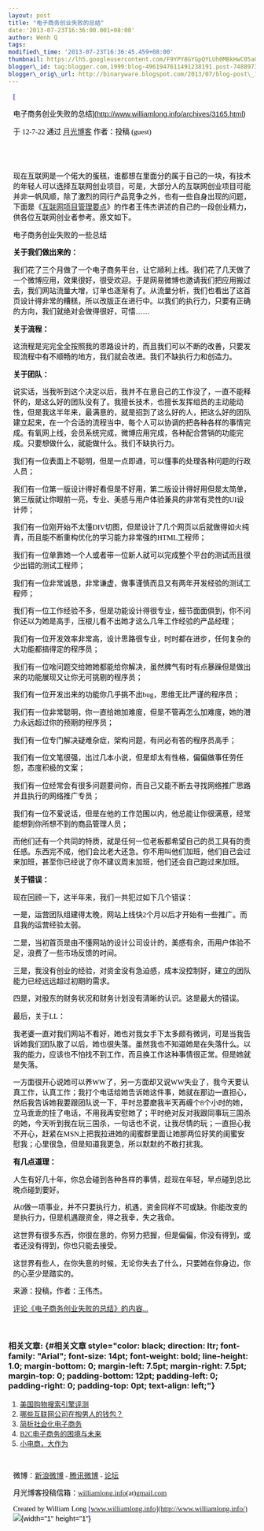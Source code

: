 ```yaml
--- 
layout: post 
title: "电子商务创业失败的总结" 
date:'2013-07-23T16:36:00.001+08:00' 
author: Wenh Q
tags:
modified\_time: '2013-07-23T16:36:45.459+08:00' 
thumbnail: https://lh5.googleusercontent.com/F9YPY8GYGpQYLUh0MBkHwC05aGx6Leih8l\_EQLC9yFjtKapYKZX4\_-HjG5-AICq\_vNfPslrj6qMG-lYtCXBzjXxVAQM1LnKIFXtLFxxRYwHAfzrs764=s72-c
blogger\_id: tag:blogger.com,1999:blog-4961947611491238191.post-7488973650348120025
blogger\_orig\_url: http://binaryware.blogspot.com/2013/07/blog-post\_1949.html
---
```


<div
style="color: black; direction: ltr; font-family: &quot;Arial&quot;; font-size: 11pt; margin-bottom: 0; margin-left: 7.5pt; margin-right: 7.5pt; margin-top: 0; padding: 0;">

<span
style="color: #0000ee; font-family: &quot;Verdana&quot;; text-decoration: underline;">[

电子商务创业失败的总结](http://www.williamlong.info/archives/3165.html)</span>

</div>

<div
style="color: black; direction: ltr; font-family: &quot;Arial&quot;; font-size: 11pt; margin-bottom: 0; margin-left: 7.5pt; margin-right: 7.5pt; margin-top: 0; padding-bottom: 8pt; padding-left: 0; padding-right: 0; padding-top: 0;">

<span style="font-family: &quot;Verdana&quot;;">于 12-7-22 通过
</span><span
style="color: #0000ee; font-family: &quot;Verdana&quot;; text-decoration: underline;">[月光博客](http://www.williamlong.info/)</span><span
style="font-family: &quot;Verdana&quot;;"> 作者：投稿 (guest)</span>

</div>

<div
style="color: black; direction: ltr; font-family: &quot;Arial&quot;; font-size: 11pt; height: 11pt; margin-bottom: 0; margin-left: 7.5pt; margin-right: 7.5pt; margin-top: 0; padding: 0;">

<span style="font-family: &quot;Verdana&quot;;"></span>

</div>

<div
style="color: black; direction: ltr; font-family: &quot;Arial&quot;; font-size: 11pt; margin-bottom: 0; margin-left: 7.5pt; margin-right: 7.5pt; margin-top: 0; padding: 0;">

<span
style="font-family: &quot;Verdana&quot;;">现在互联网是一个偌大的蛋糕，谁都想在里面分的属于自己的一块，有技术的年轻人可以选择互联网创业项目，可是，大部分人的互联网创业项目可能并非一帆风顺，除了激烈的同行产品竞争之外，也有一些自身出现的问题，下面是《</span><span
style="color: #0000ee; font-family: &quot;Verdana&quot;; text-decoration: underline;">[互联网项目管理要点](http://www.williamlong.info/archives/3088.html)</span><span
style="font-family: &quot;Verdana&quot;;">》的作者王伟杰讲述的自己的一段创业精力，供各位互联网创业者参考。原文如下。</span>

</div>

<div
style="color: black; direction: ltr; font-family: &quot;Arial&quot;; font-size: 11pt; margin-bottom: 0; margin-left: 7.5pt; margin-right: 7.5pt; margin-top: 0; padding: 0;">

<span
style="font-family: &quot;Verdana&quot;;">电子商务创业失败的一些总结</span>

</div>

<div
style="color: black; direction: ltr; font-family: &quot;Arial&quot;; font-size: 11pt; margin-bottom: 0; margin-left: 7.5pt; margin-right: 7.5pt; margin-top: 0; padding: 0;">

<span
style="font-family: &quot;Verdana&quot;; font-weight: bold;">关于我们做出来的：</span>

</div>

<div
style="color: black; direction: ltr; font-family: &quot;Arial&quot;; font-size: 11pt; margin-bottom: 0; margin-left: 7.5pt; margin-right: 7.5pt; margin-top: 0; padding: 0;">

<span
style="font-family: &quot;Verdana&quot;;">我们花了三个月做了一个电子商务平台，让它顺利上线。我们花了几天做了一个微博应用，效果很好，很受欢迎。于是网易微博也邀请我们把应用搬过去，我们网站流量大增，订单也逐渐有了。从流量分析，我们也看出了这首页设计得非常的糟糕，所以改版正在进行中。以我们的执行力，只要有正确的方向，我们就绝对会做得很好，可惜……</span>

</div>

<div
style="color: black; direction: ltr; font-family: &quot;Arial&quot;; font-size: 11pt; margin-bottom: 0; margin-left: 7.5pt; margin-right: 7.5pt; margin-top: 0; padding: 0;">

<span
style="font-family: &quot;Verdana&quot;; font-weight: bold;">关于流程：</span>

</div>

<div
style="color: black; direction: ltr; font-family: &quot;Arial&quot;; font-size: 11pt; margin-bottom: 0; margin-left: 7.5pt; margin-right: 7.5pt; margin-top: 0; padding: 0;">

<span
style="font-family: &quot;Verdana&quot;;">这流程是完完全全按照我的思路设计的，而且我们可以不断的改善，只要发现流程中有不顺畅的地方，我们就会改进。我们不缺执行力和创造力。</span>

</div>

<div
style="color: black; direction: ltr; font-family: &quot;Arial&quot;; font-size: 11pt; margin-bottom: 0; margin-left: 7.5pt; margin-right: 7.5pt; margin-top: 0; padding: 0;">

<span
style="font-family: &quot;Verdana&quot;; font-weight: bold;">关于团队：</span>

</div>

<div
style="color: black; direction: ltr; font-family: &quot;Arial&quot;; font-size: 11pt; margin-bottom: 0; margin-left: 7.5pt; margin-right: 7.5pt; margin-top: 0; padding: 0;">

<span
style="font-family: &quot;Verdana&quot;;">说实话，当我听到这个决定以后，我并不在意自己的工作没了，一直不能释怀的，是这么好的团队没有了。我擅长技术，也擅长发挥组员的主动能动性，但是我这半年来，最满意的，就是招到了这么好的人，把这么好的团队建立起来，在一个合适的流程当中，每个人可以协调的把各种各样的事情完成。有氧网上线，会员系统完成，微博应用完成，各种配合营销的功能完成。只要想做什么，就能做什么。我们不缺执行力。</span>

</div>

<div
style="color: black; direction: ltr; font-family: &quot;Arial&quot;; font-size: 11pt; margin-bottom: 0; margin-left: 7.5pt; margin-right: 7.5pt; margin-top: 0; padding: 0;">

<span
style="font-family: &quot;Verdana&quot;;">我们有一位表面上不聪明，但是一点即通，可以懂事的处理各种问题的行政人员；</span>

</div>

<div
style="color: black; direction: ltr; font-family: &quot;Arial&quot;; font-size: 11pt; margin-bottom: 0; margin-left: 7.5pt; margin-right: 7.5pt; margin-top: 0; padding: 0;">

<span
style="font-family: &quot;Verdana&quot;;">我们有一位第一版设计得好看但是不好用，第二版设计得好用但是太简单，第三版就让你眼前一亮，专业、美感与用户体验兼具的非常有灵性的UI设计师；</span>

</div>

<div
style="color: black; direction: ltr; font-family: &quot;Arial&quot;; font-size: 11pt; margin-bottom: 0; margin-left: 7.5pt; margin-right: 7.5pt; margin-top: 0; padding: 0;">

<span
style="font-family: &quot;Verdana&quot;;">我们有一位刚开始不太懂DIV切图，但是设计了几个网页以后就做得如火纯青，而且能不断重构优化的学习能力非常强的HTML工程师；</span>

</div>

<div
style="color: black; direction: ltr; font-family: &quot;Arial&quot;; font-size: 11pt; margin-bottom: 0; margin-left: 7.5pt; margin-right: 7.5pt; margin-top: 0; padding: 0;">

<span
style="font-family: &quot;Verdana&quot;;">我们有一位单靠她一个人或者带一位新人就可以完成整个平台的测试而且很少出错的测试工程师；</span>

</div>

<div
style="color: black; direction: ltr; font-family: &quot;Arial&quot;; font-size: 11pt; margin-bottom: 0; margin-left: 7.5pt; margin-right: 7.5pt; margin-top: 0; padding: 0;">

<span
style="font-family: &quot;Verdana&quot;;">我们有一位非常诚恳，非常谦虚，做事谨慎而且又有两年开发经验的测试工程师；</span>

</div>

<div
style="color: black; direction: ltr; font-family: &quot;Arial&quot;; font-size: 11pt; margin-bottom: 0; margin-left: 7.5pt; margin-right: 7.5pt; margin-top: 0; padding: 0;">

<span
style="font-family: &quot;Verdana&quot;;">我们有一位工作经验不多，但是功能设计得很专业，细节面面俱到，你不问你还以为她是高手，压根儿看不出她才这么几年工作经验的产品经理；</span>

</div>

<div
style="color: black; direction: ltr; font-family: &quot;Arial&quot;; font-size: 11pt; margin-bottom: 0; margin-left: 7.5pt; margin-right: 7.5pt; margin-top: 0; padding: 0;">

<span
style="font-family: &quot;Verdana&quot;;">我们有一位开发效率非常高，设计思路很专业，时时都在进步，任何复杂的大功能都搞得定的程序员；</span>

</div>

<div
style="color: black; direction: ltr; font-family: &quot;Arial&quot;; font-size: 11pt; margin-bottom: 0; margin-left: 7.5pt; margin-right: 7.5pt; margin-top: 0; padding: 0;">

<span
style="font-family: &quot;Verdana&quot;;">我们有一位啥问题交给她她都能给你解决，虽然脾气有时有点暴躁但是做出来的功能展现又让你无可挑剔的程序员；</span>

</div>

<div
style="color: black; direction: ltr; font-family: &quot;Arial&quot;; font-size: 11pt; margin-bottom: 0; margin-left: 7.5pt; margin-right: 7.5pt; margin-top: 0; padding: 0;">

<span
style="font-family: &quot;Verdana&quot;;">我们有一位开发出来的功能你几乎挑不出bug，思维无比严谨的程序员；</span>

</div>

<div
style="color: black; direction: ltr; font-family: &quot;Arial&quot;; font-size: 11pt; margin-bottom: 0; margin-left: 7.5pt; margin-right: 7.5pt; margin-top: 0; padding: 0;">

<span
style="font-family: &quot;Verdana&quot;;">我们有一位非常聪明，你一直给她加难度，但是不管再怎么加难度，她的潜力永远超过你的预期的程序员；</span>

</div>

<div
style="color: black; direction: ltr; font-family: &quot;Arial&quot;; font-size: 11pt; margin-bottom: 0; margin-left: 7.5pt; margin-right: 7.5pt; margin-top: 0; padding: 0;">

<span
style="font-family: &quot;Verdana&quot;;">我们有一位专门解决疑难杂症，架构问题，有问必有答的程序员高手；</span>

</div>

<div
style="color: black; direction: ltr; font-family: &quot;Arial&quot;; font-size: 11pt; margin-bottom: 0; margin-left: 7.5pt; margin-right: 7.5pt; margin-top: 0; padding: 0;">

<span
style="font-family: &quot;Verdana&quot;;">我们有一位文笔很强，出过几本小说，但是却太有性格，偏偏做事任劳任怨，态度积极的文案；</span>

</div>

<div
style="color: black; direction: ltr; font-family: &quot;Arial&quot;; font-size: 11pt; margin-bottom: 0; margin-left: 7.5pt; margin-right: 7.5pt; margin-top: 0; padding: 0;">

<span
style="font-family: &quot;Verdana&quot;;">我们有一位经常会有很多问题要问你，而自己又能不断去寻找网络推广思路并且执行的网络推广专员；</span>

</div>

<div
style="color: black; direction: ltr; font-family: &quot;Arial&quot;; font-size: 11pt; margin-bottom: 0; margin-left: 7.5pt; margin-right: 7.5pt; margin-top: 0; padding: 0;">

<span
style="font-family: &quot;Verdana&quot;;">我们有一位不爱说话，但是在他的工作范围以内，他总能让你很满意，经常能想到你所想不到的商品管理人员；</span>

</div>

<div
style="color: black; direction: ltr; font-family: &quot;Arial&quot;; font-size: 11pt; margin-bottom: 0; margin-left: 7.5pt; margin-right: 7.5pt; margin-top: 0; padding: 0;">

<span
style="font-family: &quot;Verdana&quot;;">而他们还有一个共同的特质，就是任何一位老板都希望自己的员工具有的责任感。东西完不成，他们会比老大还急。你不用叫他们加班，他们自己会过来加班，甚至你已经说了你不建议周末加班，他们还会自己跑过来加班。</span>

</div>

<div
style="color: black; direction: ltr; font-family: &quot;Arial&quot;; font-size: 11pt; margin-bottom: 0; margin-left: 7.5pt; margin-right: 7.5pt; margin-top: 0; padding: 0;">

<span
style="font-family: &quot;Verdana&quot;; font-weight: bold;">关于错误：</span>

</div>

<div
style="color: black; direction: ltr; font-family: &quot;Arial&quot;; font-size: 11pt; margin-bottom: 0; margin-left: 7.5pt; margin-right: 7.5pt; margin-top: 0; padding: 0;">

<span
style="font-family: &quot;Verdana&quot;;">现在回顾一下，这半年来，我们一共犯过如下几个错误：</span>

</div>

<div
style="color: black; direction: ltr; font-family: &quot;Arial&quot;; font-size: 11pt; margin-bottom: 0; margin-left: 7.5pt; margin-right: 7.5pt; margin-top: 0; padding: 0;">

<span
style="font-family: &quot;Verdana&quot;;">一是，运营团队组建得太晚，网站上线快2个月以后才开始有一些推广。而且我的运营经验太弱。</span>

</div>

<div
style="color: black; direction: ltr; font-family: &quot;Arial&quot;; font-size: 11pt; margin-bottom: 0; margin-left: 7.5pt; margin-right: 7.5pt; margin-top: 0; padding: 0;">

<span
style="font-family: &quot;Verdana&quot;;">二是，当初首页是由不懂网站的设计公司设计的，美感有余，而用户体验不足，浪费了一些市场反馈的时间。</span>

</div>

<div
style="color: black; direction: ltr; font-family: &quot;Arial&quot;; font-size: 11pt; margin-bottom: 0; margin-left: 7.5pt; margin-right: 7.5pt; margin-top: 0; padding: 0;">

<span
style="font-family: &quot;Verdana&quot;;">三是，我没有创业的经验，对资金没有急迫感，成本没控制好，建立的团队能力已经远远超过初期的需求。</span>

</div>

<div
style="color: black; direction: ltr; font-family: &quot;Arial&quot;; font-size: 11pt; margin-bottom: 0; margin-left: 7.5pt; margin-right: 7.5pt; margin-top: 0; padding: 0;">

<span
style="font-family: &quot;Verdana&quot;;">四是，对股东的财务状况和财务计划没有清晰的认识。这是最大的错误。</span>

</div>

<div
style="color: black; direction: ltr; font-family: &quot;Arial&quot;; font-size: 11pt; margin-bottom: 0; margin-left: 7.5pt; margin-right: 7.5pt; margin-top: 0; padding: 0;">

<span style="font-family: &quot;Verdana&quot;;">最后，关于LL：</span>

</div>

<div
style="color: black; direction: ltr; font-family: &quot;Arial&quot;; font-size: 11pt; margin-bottom: 0; margin-left: 7.5pt; margin-right: 7.5pt; margin-top: 0; padding: 0;">

<span
style="font-family: &quot;Verdana&quot;;">我老婆一直对我们网站不看好，她也对我女手下太多颇有微词，可是当我告诉她我们团队散了以后，她也很失落。虽然我也不知道她是在失落什么。以我的能力，应该也不怕找不到工作，而且换工作这种事情很正常。但是她就是失落。</span>

</div>

<div
style="color: black; direction: ltr; font-family: &quot;Arial&quot;; font-size: 11pt; margin-bottom: 0; margin-left: 7.5pt; margin-right: 7.5pt; margin-top: 0; padding: 0;">

<span
style="font-family: &quot;Verdana&quot;;">一方面很开心说她可以养WW了，另一方面却又说WW失业了，我今天要认真工作，认真工作；我打个电话给她告诉她这件事，她就在那边一直担心，然后我告诉她我要跟团队说一下，平时总要磨我半天再缠个8个小时的她，立马乖乖的挂了电话，不用我再安慰她了；平时绝对反对我跟同事玩三国杀的她，今天听到我在玩三国杀，一句话也不说，让我尽情的玩；一直担心我不开心，赶紧在MSN上把我拉进她的闺蜜群里面让她那两位好笑的闺蜜安慰我；心里很急，但是知道我更急，所以默默的不敢打扰我。</span>

</div>

<div
style="color: black; direction: ltr; font-family: &quot;Arial&quot;; font-size: 11pt; margin-bottom: 0; margin-left: 7.5pt; margin-right: 7.5pt; margin-top: 0; padding: 0;">

<span
style="font-family: &quot;Verdana&quot;; font-weight: bold;">有几点道理：</span>

</div>

<div
style="color: black; direction: ltr; font-family: &quot;Arial&quot;; font-size: 11pt; margin-bottom: 0; margin-left: 7.5pt; margin-right: 7.5pt; margin-top: 0; padding: 0;">

<span
style="font-family: &quot;Verdana&quot;;">人生有好几十年，你总会碰到各种各样的事情，趁现在年轻，早点碰到总比晚点碰到要好。</span>

</div>

<div
style="color: black; direction: ltr; font-family: &quot;Arial&quot;; font-size: 11pt; margin-bottom: 0; margin-left: 7.5pt; margin-right: 7.5pt; margin-top: 0; padding: 0;">

<span
style="font-family: &quot;Verdana&quot;;">从0做一项事业，并不只要执行力，机遇，资金同样不可或缺。你能改变的是执行力，但是机遇跟资金，得之我幸，失之我命。</span>

</div>

<div
style="color: black; direction: ltr; font-family: &quot;Arial&quot;; font-size: 11pt; margin-bottom: 0; margin-left: 7.5pt; margin-right: 7.5pt; margin-top: 0; padding: 0;">

<span
style="font-family: &quot;Verdana&quot;;">这世界有很多东西，你很在意的，你努力把握，但是偏偏，你没有得到，或者还没有得到，你也只能去接受。</span>

</div>

<div
style="color: black; direction: ltr; font-family: &quot;Arial&quot;; font-size: 11pt; margin-bottom: 0; margin-left: 7.5pt; margin-right: 7.5pt; margin-top: 0; padding: 0;">

<span
style="font-family: &quot;Verdana&quot;;">这世界有些人，在你失意的时候，无论你失去了什么，只要她在你身边，你的心至少是踏实的。</span>

</div>

<div
style="color: black; direction: ltr; font-family: &quot;Arial&quot;; font-size: 11pt; margin-bottom: 0; margin-left: 7.5pt; margin-right: 7.5pt; margin-top: 0; padding: 0;">

<span
style="font-family: &quot;Verdana&quot;;">来源：投稿，作者：王伟杰。</span>

</div>

<div
style="color: black; direction: ltr; font-family: &quot;Arial&quot;; font-size: 11pt; margin-bottom: 0; margin-left: 7.5pt; margin-right: 7.5pt; margin-top: 0; padding-bottom: 12pt; padding-left: 0; padding-right: 0; padding-top: 0;">

<span
style="color: #0000ee; font-family: &quot;Verdana&quot;; text-decoration: underline;">[评论《电子商务创业失败的总结》的内容...](http://www.williamlong.info/archives/3165.html)</span>

</div>

### <span style="font-family: &quot;Verdana&quot;;">相关文章:</span> {#相关文章 style="color: black; direction: ltr; font-family: "Arial"; font-size: 14pt; font-weight: bold; line-height: 1.0; margin-bottom: 0; margin-left: 7.5pt; margin-right: 7.5pt; margin-top: 0; padding-bottom: 12pt; padding-left: 0; padding-right: 0; padding-top: 0pt; text-align: left;"}

1.  <span
    style="color: #0000ee; font-family: &quot;Verdana&quot;; text-decoration: underline;">[美国购物搜索引擎评测](http://www.williamlong.info/archives/3151.html)</span>
2.  <span
    style="color: #0000ee; font-family: &quot;Verdana&quot;; text-decoration: underline;">[哪些互联网公司在掏男人的钱包？](http://www.williamlong.info/archives/3150.html)</span>
3.  <span
    style="color: #0000ee; font-family: &quot;Verdana&quot;; text-decoration: underline;">[简析社会化电子商务](http://www.williamlong.info/archives/3039.html)</span>
4.  <span
    style="color: #0000ee; font-family: &quot;Verdana&quot;; text-decoration: underline;">[B2C电子商务的困境与未来](http://www.williamlong.info/archives/3037.html)</span>
5.  <span
    style="color: #0000ee; font-family: &quot;Verdana&quot;; text-decoration: underline;">[小电商，大作为](http://www.williamlong.info/archives/3032.html)</span>

<div
style="color: black; direction: ltr; font-family: &quot;Arial&quot;; font-size: 11pt; height: 11pt; margin-bottom: 0; margin-left: 7.5pt; margin-right: 7.5pt; margin-top: 0; padding: 0;">

<span
style="color: #0000ee; font-family: &quot;Verdana&quot;; text-decoration: underline;">[](http://www.williamlong.info/archives/3032.html)</span>

</div>

<div
style="color: black; direction: ltr; font-family: &quot;Arial&quot;; font-size: 11pt; margin-bottom: 0; margin-left: 7.5pt; margin-right: 7.5pt; margin-top: 0; padding: 0;">

<span style="font-family: &quot;Verdana&quot;;">微博：</span><span
style="color: #0000ee; font-family: &quot;Verdana&quot;; text-decoration: underline;">[新浪微博](http://weibo.com/williamlong)</span><span
style="font-family: &quot;Verdana&quot;;"> - </span><span
style="color: #0000ee; font-family: &quot;Verdana&quot;; text-decoration: underline;">[腾讯微博](http://t.qq.com/williamlong)</span><span
style="font-family: &quot;Verdana&quot;;"> - </span><span
style="color: #0000ee; font-family: &quot;Verdana&quot;; text-decoration: underline;">[论坛](http://www.moon-bbs.com/)</span>

</div>

<div
style="color: black; direction: ltr; font-family: &quot;Arial&quot;; font-size: 11pt; margin-bottom: 0; margin-left: 7.5pt; margin-right: 7.5pt; margin-top: 0; padding: 0;">

<span
style="font-family: &quot;Verdana&quot;;">月光博客投稿信箱：</span><span
style="color: #0000ee; font-family: &quot;Verdana&quot;; text-decoration: underline;">[williamlong.info](http://williamlong.info/)</span><span
style="font-family: &quot;Verdana&quot;;">(at)</span><span
style="color: #0000ee; font-family: &quot;Verdana&quot;; text-decoration: underline;">[gmail.com](http://gmail.com/)</span>

</div>

<div
style="color: black; direction: ltr; font-family: &quot;Arial&quot;; font-size: 11pt; margin-bottom: 0; margin-left: 7.5pt; margin-right: 7.5pt; margin-top: 0; padding: 0;">

<span style="font-family: &quot;Verdana&quot;;">Created by William Long
</span><span
style="color: #0000ee; font-family: &quot;Verdana&quot;; text-decoration: underline;">[www.williamlong.info](http://www.williamlong.info/)</span>![](https://lh5.googleusercontent.com/F9YPY8GYGpQYLUh0MBkHwC05aGx6Leih8l_EQLC9yFjtKapYKZX4_-HjG5-AICq_vNfPslrj6qMG-lYtCXBzjXxVAQM1LnKIFXtLFxxRYwHAfzrs764){width="1"
height="1"}

</div>
